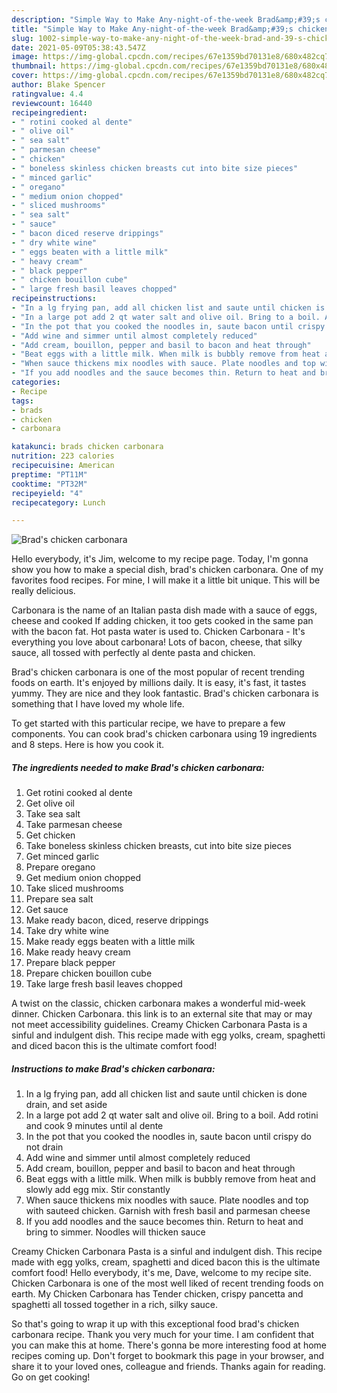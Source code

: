 ```yaml
---
description: "Simple Way to Make Any-night-of-the-week Brad&amp;#39;s chicken carbonara"
title: "Simple Way to Make Any-night-of-the-week Brad&amp;#39;s chicken carbonara"
slug: 1002-simple-way-to-make-any-night-of-the-week-brad-and-39-s-chicken-carbonara
date: 2021-05-09T05:38:43.547Z
image: https://img-global.cpcdn.com/recipes/67e1359bd70131e8/680x482cq70/brads-chicken-carbonara-recipe-main-photo.jpg
thumbnail: https://img-global.cpcdn.com/recipes/67e1359bd70131e8/680x482cq70/brads-chicken-carbonara-recipe-main-photo.jpg
cover: https://img-global.cpcdn.com/recipes/67e1359bd70131e8/680x482cq70/brads-chicken-carbonara-recipe-main-photo.jpg
author: Blake Spencer
ratingvalue: 4.4
reviewcount: 16440
recipeingredient:
- " rotini cooked al dente"
- " olive oil"
- " sea salt"
- " parmesan cheese"
- " chicken"
- " boneless skinless chicken breasts cut into bite size pieces"
- " minced garlic"
- " oregano"
- " medium onion chopped"
- " sliced mushrooms"
- " sea salt"
- " sauce"
- " bacon diced reserve drippings"
- " dry white wine"
- " eggs beaten with a little milk"
- " heavy cream"
- " black pepper"
- " chicken bouillon cube"
- " large fresh basil leaves chopped"
recipeinstructions:
- "In a lg frying pan, add all chicken list and saute until chicken is done drain, and set aside"
- "In a large pot add 2 qt water salt and olive oil. Bring to a boil. Add rotini and cook 9 minutes until al dente"
- "In the pot that you cooked the noodles in, saute bacon until crispy do not drain"
- "Add wine and simmer until almost completely reduced"
- "Add cream, bouillon, pepper and basil to bacon and heat through"
- "Beat eggs with a little milk. When milk is bubbly remove from heat and slowly add egg mix. Stir constantly"
- "When sauce thickens mix noodles with sauce. Plate noodles and top with sauteed chicken. Garnish with fresh basil and parmesan cheese"
- "If you add noodles and the sauce becomes thin. Return to heat and bring to simmer. Noodles will thicken sauce"
categories:
- Recipe
tags:
- brads
- chicken
- carbonara

katakunci: brads chicken carbonara 
nutrition: 223 calories
recipecuisine: American
preptime: "PT11M"
cooktime: "PT32M"
recipeyield: "4"
recipecategory: Lunch

---
```



![Brad&#39;s chicken carbonara](https://img-global.cpcdn.com/recipes/67e1359bd70131e8/680x482cq70/brads-chicken-carbonara-recipe-main-photo.jpg)

Hello everybody, it's Jim, welcome to my recipe page. Today, I'm gonna show you how to make a special dish, brad&#39;s chicken carbonara. One of my favorites food recipes. For mine, I will make it a little bit unique. This will be really delicious.

Carbonara is the name of an Italian pasta dish made with a sauce of eggs, cheese and cooked If adding chicken, it too gets cooked in the same pan with the bacon fat. Hot pasta water is used to. Chicken Carbonara - It&#39;s everything you love about carbonara! Lots of bacon, cheese, that silky sauce, all tossed with perfectly al dente pasta and chicken.

Brad&#39;s chicken carbonara is one of the most popular of recent trending foods on earth. It's enjoyed by millions daily. It is easy, it's fast, it tastes yummy. They are nice and they look fantastic. Brad&#39;s chicken carbonara is something that I have loved my whole life.


To get started with this particular recipe, we have to prepare a few components. You can cook brad&#39;s chicken carbonara using 19 ingredients and 8 steps. Here is how you cook it.

<!--inarticleads1-->

##### The ingredients needed to make Brad&#39;s chicken carbonara:

1. Get  rotini cooked al dente
1. Get  olive oil
1. Take  sea salt
1. Take  parmesan cheese
1. Get  chicken
1. Take  boneless skinless chicken breasts, cut into bite size pieces
1. Get  minced garlic
1. Prepare  oregano
1. Get  medium onion chopped
1. Take  sliced mushrooms
1. Prepare  sea salt
1. Get  sauce
1. Make ready  bacon, diced, reserve drippings
1. Take  dry white wine
1. Make ready  eggs beaten with a little milk
1. Make ready  heavy cream
1. Prepare  black pepper
1. Prepare  chicken bouillon cube
1. Take  large fresh basil leaves chopped


A twist on the classic, chicken carbonara makes a wonderful mid-week dinner. Chicken Carbonara. this link is to an external site that may or may not meet accessibility guidelines. Creamy Chicken Carbonara Pasta is a sinful and indulgent dish. This recipe made with egg yolks, cream, spaghetti and diced bacon this is the ultimate comfort food! 

<!--inarticleads2-->

##### Instructions to make Brad&#39;s chicken carbonara:

1. In a lg frying pan, add all chicken list and saute until chicken is done drain, and set aside
1. In a large pot add 2 qt water salt and olive oil. Bring to a boil. Add rotini and cook 9 minutes until al dente
1. In the pot that you cooked the noodles in, saute bacon until crispy do not drain
1. Add wine and simmer until almost completely reduced
1. Add cream, bouillon, pepper and basil to bacon and heat through
1. Beat eggs with a little milk. When milk is bubbly remove from heat and slowly add egg mix. Stir constantly
1. When sauce thickens mix noodles with sauce. Plate noodles and top with sauteed chicken. Garnish with fresh basil and parmesan cheese
1. If you add noodles and the sauce becomes thin. Return to heat and bring to simmer. Noodles will thicken sauce


Creamy Chicken Carbonara Pasta is a sinful and indulgent dish. This recipe made with egg yolks, cream, spaghetti and diced bacon this is the ultimate comfort food! Hello everybody, it&#39;s me, Dave, welcome to my recipe site. Chicken Carbonara is one of the most well liked of recent trending foods on earth. My Chicken Carbonara has Tender chicken, crispy pancetta and spaghetti all tossed together in a rich, silky sauce. 

So that's going to wrap it up with this exceptional food brad&#39;s chicken carbonara recipe. Thank you very much for your time. I am confident that you can make this at home. There's gonna be more interesting food at home recipes coming up. Don't forget to bookmark this page in your browser, and share it to your loved ones, colleague and friends. Thanks again for reading. Go on get cooking!

